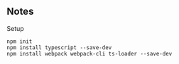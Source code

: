 ## Notes

Setup

```shell
npm init
npm install typescript --save-dev
npm install webpack webpack-cli ts-loader --save-dev
```

